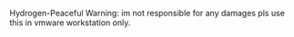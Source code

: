 Hydrogen-Peaceful
Warning: im not responsible for any damages pls use this in vmware workstation only.
